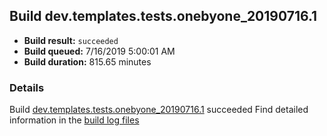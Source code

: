 ## Build dev.templates.tests.onebyone_20190716.1
- **Build result:** `succeeded`
- **Build queued:** 7/16/2019 5:00:01 AM
- **Build duration:** 815.65 minutes
### Details
Build [dev.templates.tests.onebyone_20190716.1](https://winappstudio.visualstudio.com/web/build.aspx?pcguid=a4ef43be-68ce-4195-a619-079b4d9834c2&builduri=vstfs%3a%2f%2f%2fBuild%2fBuild%2f29628) succeeded
Find detailed information in the [build log files](https://uwpctdiags.blob.core.windows.net/buildlogs/dev.templates.tests.onebyone_20190716.1_logs.zip)
